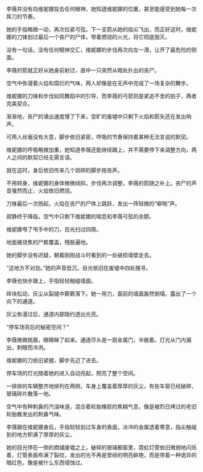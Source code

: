 李薇并没有向维妮娜投去任何眼神，她知道维妮娜的位置，甚至能感受到她每一次挥刀的节奏。

她的手指略微一动，再次拉紧弓弦。下一支箭从她的指尖飞出，而正好这时，维妮娜的刀锋划过最后一个丧尸的尸体，带着燃烧的火光，将它彻底毁灭。

没有一句话，没有任何眼神交汇，维妮娜的步伐再次向左一滑，让开了最危险的侧面。

李薇的箭就正好从她身前射过，直中一只突然从暗处扑出的丧尸。

空气中弥漫着火焰和腐烂的气味，两人却像是在无声中完成了一场复杂的舞步。

维妮娜的刀锋和步伐如同舞蹈中的引导，而李薇的弓箭则是紧追不舍的拍子，两者完美契合。

渐渐地，丧尸的涌出速度慢了下来，空旷的废墟中只剩下火焰和箭矢还在发出响声。

可两人丝毫没有大意，脚步依旧紧密，呼吸的节奏保持着某种无法言说的默契。

维妮娜的呼吸略微加重，她知道李薇还能继续跟上，并不需要停下来调整方向，两人之间的默契已经无需言语。

就在这时，身后依旧传来几个琐碎的脚步拖沓声。

不用转身，维妮娜的身体微微倾斜，步伐再次调整，李薇的箭随之补上。丧尸的声音戛然而止，火焰依旧燃烧。

刀锋最后一次扬起，火焰在丧尸的尸体上跳跃，发出一阵轻微的“噼啪”声。

寂静终于降临，空气中只剩下维妮娜的喘息和李薇弓弦的余颤。

维妮娜甩了甩手中的刀，目光扫过四周。

地面被烧焦的尸骸覆盖，残肢遍地。

她的脚步没有迟疑，朝着刚刚战斗时看到的一处破损墙壁走去。

“这地方不对劲。”她的声音低沉，目光依旧在废墟中四处搜寻。

李薇也快步跟上，手指轻轻触碰墙面。

砖块松动，灰尘从裂缝中簌簌落下。她一用力，面前的墙面轰然倒塌，露出了一个向下的通道。

灰尘弥漫过后，通道内部隐约透出光亮。

“停车场背后的秘密空间？”

李薇微微挑眉，眼睛眯了起来。通道尽头是一扇金属门，半敞着。灯光从门内漏出，刺眼而冷冽。

维妮娜的刀依旧紧握，脚步先迈了进去。

停车场的灯光随着她的进入自动亮起，照亮了整个空间。

一排排的车辆整齐地排列在两侧，车身上覆盖着厚厚的灰尘，有些车窗已经破碎，玻璃碎片散落一地。

空气中有种刺鼻的汽油味道，混合着轮胎橡胶的焦糊气息，像是被烈日烤过的老旧轮胎散发出的刺鼻气味。

李薇跟在维妮娜身后，手指轻轻划过车身的表面，冰冷的金属透着寒意，指尖触碰到的地方积满了厚厚的灰尘。

她的目光停在一侧的商铺废墟之上，破碎的玻璃橱窗里，霓虹灯管依旧微弱地闪烁着，灯管表面布满了裂纹，发出的光不再是曾经的明亮鲜艳，而是带着一种诡异的暗红色，像是被什么东西侵蚀过。

